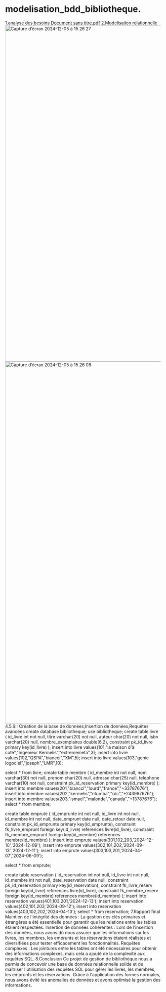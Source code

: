 # modelisation_bdd_bibliotheque.
1.analyse des besoins
[Document sans titre.pdf](https://github.com/user-attachments/files/18068564/Document.sans.titre.pdf)
2.Modelisation relationnelle
<img width="1088" alt="Capture d’écran 2024-12-05 à 15 26 27" src="https://github.com/user-attachments/assets/2a78de11-ddc9-491d-8a62-09baa096f9d0">
<img width="1172" alt="Capture d’écran 2024-12-05 à 15 26 08" src="https://github.com/user-attachments/assets/27edc8d8-33e9-4322-9cd4-1420afbce72f">
4.5.6:: Création de la base de données,Insertion de données,Requêtes avancées 
create database bibliotheque;
use bibliotheque;
create table livre
(
	id_livre int not null,
    titre varchar(20) not null,
    auteur char(20) not null,
    isbn varchar(20) null,
    nombre_exemplaires double(6,2),
    constraint pk_id_livre primary key(id_livre)
);
insert into livre values(101,"la maison d'à coté","Ingenieur Kermelis","extrememeta",3);
insert into livre values(102,"QSPA","biancci","XM",5);
insert into livre values(103,"genie logociel","joseph","LMR",10);



select * from livre;
create table membre
(
	id_membre int not null,
    nom varchar(30) not null,
    prenom char(20) null,
    adresse char(25) null,
    telephone varchar(10) not null,
	constraint pk_id_reservation primary key(id_membre)
);
insert into membre values(201,"biancci","lourd","france","+33787676");
insert into membre values(202,"kermelis","ntumba","rdc","+243987676");
insert into membre values(203,"ismael","malonda","canada","+13787676");
select * from membre;

create table emprute
(
	id_emprunte int not null,
    id_livre int not null,
    id_membre int not null,
    date_emprunt date null,
    date_retour date null,
    constraint pk_id_emprunte primary key(id_emprunte),
    constraint fk_livre_emprunt foreign key(id_livre) references livre(id_livre),
    constraint fk_membre_emprunt foreign key(id_membre) references membre(id_membre)
);
insert into emprute values(301,102,203,'2024-12-10','2024-12-09');
insert into emprute values(302,101,202,'2024-09-13','2024-12-11');
insert into emprute values(303,103,201,'2024-04-07','2024-06-09');

select * from emprute;

create table reservation
(
	id_reservation int not null,
    id_livre int not null,
	id_membre int not null,
    date_reservation date null,
	constraint pk_id_reservation primary key(id_reservation),
    constraint fk_livre_reserv foreign key(id_livre) references livre(id_livre),
    constraint fk_membre_reserv foreign key(id_membre) references membre(id_membre)
);
insert into reservation values(401,103,201,'2024-12-13');
insert into reservation values(402,101,203,'2024-09-12');
insert into reservation values(403,102,202,'2024-04-13');
select * from reservation;
7.Rapport final 
Maintien de l'intégrité des données : La gestion des clés primaires et étrangères a été essentielle pour garantir que les relations entre les tables étaient respectées.
Insertion de données cohérentes : Lors de l'insertion des données, nous avons dû nous assurer que les informations sur les livres, les membres, les emprunts et les réservations étaient réalistes et diversifiées pour tester efficacement les fonctionnalités.
Requêtes complexes : Les jointures entre les tables ont été nécessaires pour obtenir des informations complexes, mais cela a ajouté de la complexité aux requêtes SQL.
8.Conclusion
Ce projet de gestion de bibliothèque nous a permis de concevoir une base de données relationnelle solide et de maîtriser l'utilisation des requêtes SQL pour gérer les livres, les membres, les emprunts et les réservations. Grâce à l'application des formes normales, nous avons évité les anomalies de données et avons optimisé la gestion des informations.





